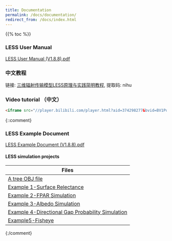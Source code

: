 ```yaml
---
title: Documentation
permalink: /docs/documentation/
redirect_from: /docs/index.html
---
```


{{% toc %}}


### LESS User Manual
[LESS User Manual (V1.8.8).pdf](http://lessrt.org/Attachments/LESS_User_Manual_1.8.8.pdf)

### 中文教程

链接: [三维辐射传输模型LESS原理与实践简明教程](https://pan.baidu.com/s/12RTYrw9Ef8H1mE2rBIijKw), 提取码: nihu

### Video tutorial （中文）
~~~ html
<iframe src="//player.bilibili.com/player.html?aid=374298277&bvid=BV1Po4y1R7ys&cid=305199913&page=1" scrolling="no" border="0" frameborder="no" framespacing="0" allowfullscreen="true"> </iframe>
~~~

{::comment}
### LESS Example Document

[LESS Example Document (V1.8.8).pdf](http://lessrt.org/Attachments/LESS_Example_Document_V1.8.8.pdf)

#### LESS simulation projects

| Files |
| ------ |
| [A tree OBJ file](http://lessrt.org/Attachments/OBJ_File.zip) | 
| [Example 1-Surface Relectance](http://lessrt.org/Attachments/Example1-Surface_reflectance.zip) |
| [Example 2-FPAR Simulation](http://lessrt.org/Attachments/Example2-fPAR.zip) |
| [Example 3-Albedo Simulation](http://lessrt.org/Attachments/Example3-albedo.zip) |
| [Example 4-Directional Gap Probability Simulation](http://lessrt.org/Attachments/Example4-directional_gap_probability.zip) |
| [Example5-Fisheye](http://lessrt.org/Attachments/Example5-Fisheye.zip)|
{:/comment}
